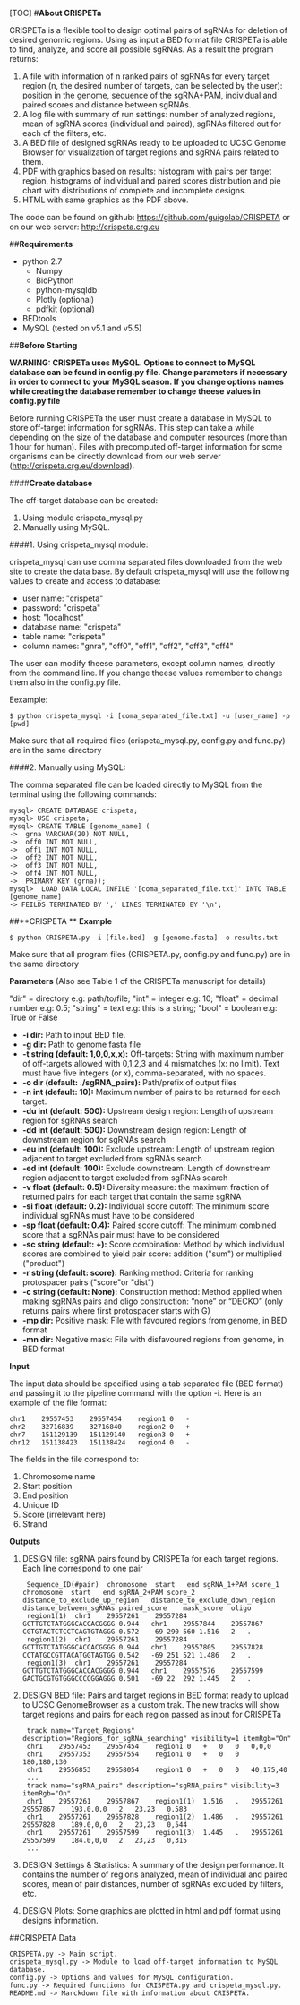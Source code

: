 [TOC]
#**About CRISPETa**
		                            
CRISPETa is a flexible tool to design optimal pairs of sgRNAs for deletion of desired genomic regions. Using as input a BED format file CRISPETa is able to find, analyze, and score all possible sgRNAs. As a result the program returns:

1. A file with information of n ranked pairs of sgRNAs for every target region (n, the desired number of targets, can be selected by the user): position in the genome, sequence of the sgRNA+PAM, individual and paired scores and distance between sgRNAs.
2. A log file with summary of run settings: number of analyzed regions, mean of sgRNA scores (individual and paired), sgRNAs filtered out for each of the filters, etc.
3. A BED file of designed sgRNAs ready to be uploaded to UCSC Genome Browser for visualization of target regions and sgRNA pairs related to them.
4. PDF with graphics based on results: histogram with pairs per target region, histograms of individual and paired scores distribution and pie chart with distributions of complete and incomplete designs.
5. HTML with same graphics as the PDF above.

The code can be found on github: https://github.com/guigolab/CRISPETA or on our web server:
http://crispeta.crg.eu


##**Requirements**

* python 2.7
    * Numpy
    * BioPython
    * python-mysqldb
    * Plotly (optional)
    * pdfkit (optional)
* BEDtools
* MySQL (tested on v5.1 and v5.5)
	

##**Before Starting**

**WARNING: CRISPETa uses MySQL. Options to connect to MySQL database can be found in config.py file. Change parameters if necessary in order to connect to your MySQL season. If you change options names while creating the database remember to change theese values in config.py file**

Before running CRISPETa the user must create a database in MySQL to store off-target information for sgRNAs. This step can take a while depending on the size of the database and computer resources (more than 1 hour for human). Files with precomputed off-target information for some organisms can be directly download from our web server (http://crispeta.crg.eu/download).

####**Create database**

The off-target database can be created:

1. Using module crispeta_mysql.py
2. Manually using MySQL.

####1. Using crispeta_mysql module:

crispeta_mysql can use comma separated files downloaded from the web site to create the data base. By default crispeta_mysql will use the following values to create and access to database:	

* user name: "crispeta"
* password: "crispeta"
* host: "localhost"
* database name: "crispeta"
* table name: "crispeta"
* column names: "gnra", "off0", "off1", "off2", "off3", "off4"

The user can modify theese parameters, except column names, directly from the command line. If you change theese values remember to change them also in the config.py file.

Eexample:

	$ python crispeta_mysql -i [coma_separated_file.txt] -u [user_name] -p [pwd]

Make sure that all required files (crispeta_mysql.py, config.py and func.py) are in the same directory

####2. Manually using MySQL:

The comma separated file can be loaded directly to MySQL from the terminal using the following commands:
		
	mysql> CREATE DATABASE crispeta;
	mysql> USE crispeta;
	mysql> CREATE TABLE [genome_name] (
	->	grna VARCHAR(20) NOT NULL,
	->	off0 INT NOT NULL,
	->	off1 INT NOT NULL,
	->	off2 INT NOT NULL,
	->	off3 INT NOT NULL,
	->	off4 INT NOT NULL,
	->	PRIMARY KEY (grna));
	mysql>	LOAD DATA LOCAL INFILE '[coma_separated_file.txt]' INTO TABLE  [genome_name]
	-> FEILDS TERMINATED BY ',' LINES TERMINATED BY '\n';
	
##**CRISPETA **
**Example**

	$ python CRISPETA.py -i [file.bed] -g [genome.fasta] -o results.txt 

Make sure that all program files (CRISPETA.py, config.py and func.py) are in the same directory
	
**Parameters** (Also see Table 1 of the CRISPETa manuscript for details)

"dir" = directory e.g: path/to/file; "int" = integer e.g: 10;  "float" = decimal number e.g: 0.5;  "string" = text e.g: this is a string;  "bool" = boolean e.g: True or False
  
- **-i dir:** Path to input BED file.
- **-g dir:** Path to genome fasta file
- **-t string (default: 1,0,0,x,x):** Off-targets: String with maximum number of off-targets allowed with 0,1,2,3 and 4 mismatches (x: no limit). Text must have five integers (or x), comma-separated, with no spaces.
- **-o dir (default: ./sgRNA_pairs):** Path/prefix of output files
- **-n int (default: 10):** Maximum number of pairs to be returned for each target.
- **-du int (default: 500):** Upstream design region: Length of upstream region for sgRNAs search
- **-dd int (default: 500):** Downstream design region: Length of downstream region for sgRNAs search
- **-eu int (default: 100):** Exclude upstream: Length of upstream region adjacent to target excluded from sgRNAs search
- **-ed int (default: 100):** Exclude downstream: Length of downstream region adjacent to target excluded from sgRNAs search
- **-v float (default: 0.5):** Diversity measure: the maximum fraction of returned pairs for each target that contain the same sgRNA
- **-si float (default: 0.2):** Individual score cutoff: The minimum score individual sgRNAs must have to be considered
- **-sp float (default: 0.4):** Paired score cutoff: The minimum combined score that a sgRNAs pair must have to be considered
- **-sc string (default: +):** Score combination: Method by which individual scores are combined to yield pair score: addition ("sum") or multiplied ("product")
- **-r string (default: score):** Ranking method: Criteria for ranking protospacer pairs ("score"or "dist")
- **-c string (default: None):** Construction method: Method applied when making sgRNAs pairs and oligo construction: “none” or “DECKO” (only returns pairs where first protospacer starts with G)
- **-mp dir:** Positive mask: File with favoured regions from genome, in BED format
- **-mn dir:** Negative mask: File with disfavoured regions from genome, in BED format

**Input** 

The input data should be specified using a tab separated file (BED format) and passing it to the pipeline command with the option -i. Here is an example of the file format:

	chr1	29557453	29557454	region1	0	-
	chr2	32716839	32716840	region2	0	+
	chr7	151129139	151129140	region3	0	+
	chr12	151138423	151138424	region4	0	-

The fields in the file correspond to:

1. Chromosome name
2. Start position
3. End position
4. Unique ID
5. Score (irrelevant here)
6. Strand
    
**Outputs**

1. DESIGN file: sgRNA pairs found by CRISPETa for each target regions. Each line  correspond to one pair

		Sequence_ID(#pair)	chromosome	start	end	sgRNA_1+PAM	score_1	chromosome	start	end	sgRNA_2+PAM	score_2	distance_to_exclude_up_region	distance_to_exclude_down_region	distance_between_sgRNAs	paired_score	mask_score	oligo
		region1(1)	chr1	29557261	29557284	GCTTGTCTATGGGCACCACGGGG	0.944	chr1	29557844	29557867	CGTGTACTCTCCTCAGTGTAGGG	0.572	-69	290	560	1.516	2	.
		region1(2)	chr1	29557261	29557284	GCTTGTCTATGGGCACCACGGGG	0.944	chr1	29557805	29557828	CCTATGCCGTTACATGGTAGTGG	0.542	-69	251	521	1.486	2	.
		region1(3)	chr1	29557261	29557284	GCTTGTCTATGGGCACCACGGGG	0.944	chr1	29557576	29557599	GACTGCGTGTGGGCCCCGGAGGG	0.501	-69	22	292	1.445	2	.

2. DESIGN BED file: Pairs and target regions in BED format ready to upload to UCSC GenomeBrowser as a custom trak. The new tracks will show target regions and pairs for each region passed as input for CRISPETa

		track name="Target_Regions" description="Regions_for_sgRNA_searching" visibility=1 itemRgb="On"
		chr1	29557453	29557454	region1	0	+	0	0	0,0,0
		chr1	29557353	29557554	region1	0	+	0	0	180,180,130
		chr1	29556853	29558054	region1	0	+	0	0	40,175,40
		...
		track name="sgRNA_pairs" description="sgRNA_pairs" visibility=3 itemRgb="On"
		chr1	29557261	29557867	region1(1)	1.516	.	29557261	29557867	193.0,0,0	2	23,23	0,583
		chr1	29557261	29557828	region1(2)	1.486	.	29557261	29557828	189.0,0,0	2	23,23	0,544
		chr1	29557261	29557599	region1(3)	1.445	.	29557261	29557599	184.0,0,0	2	23,23	0,315
		...

3. DESIGN Settings & Statistics: A summary of the design performance. It contains the number of regions analyzed, mean of individual and paired scores, mean of pair distances, number of sgRNAs excluded by filters, etc.

4. DESIGN Plots: Some graphics are plotted in html and pdf format using designs information.


##CRISPETA Data

    CRISPETA.py -> Main script.
    crispeta_mysql.py -> Module to load off-target information to MySQL database.
    config.py -> Options and values for MySQL configuration.
    func.py -> Required functions for CRISPETA.py and crispeta_mysql.py.
    README.md -> Marckdown file with information about CRISPETA.
